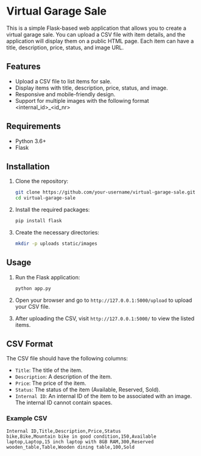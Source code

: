 # Virtual Garage Sale

This is a simple Flask-based web application that allows you to create a virtual garage sale. You can upload a CSV file with item details, and the application will display them on a public HTML page. Each item can have a title, description, price, status, and image URL.

## Features

- Upload a CSV file to list items for sale.
- Display items with title, description, price, status, and image.
- Responsive and mobile-friendly design.
- Support for multiple images with the following format <internal_id>_<id_nr>

## Requirements

- Python 3.6+
- Flask

## Installation

1. Clone the repository:
    ```bash
    git clone https://github.com/your-username/virtual-garage-sale.git
    cd virtual-garage-sale
    ```

2. Install the required packages:
    ```bash
    pip install flask
    ```

3. Create the necessary directories:
    ```bash
    mkdir -p uploads static/images
    ```

## Usage

1. Run the Flask application:
    ```bash
    python app.py
    ```

2. Open your browser and go to `http://127.0.0.1:5000/upload` to upload your CSV file.

3. After uploading the CSV, visit `http://127.0.0.1:5000/` to view the listed items.

## CSV Format

The CSV file should have the following columns:
- `Title`: The title of the item.
- `Description`: A description of the item.
- `Price`: The price of the item.
- `Status`: The status of the item (Available, Reserved, Sold).
- `Internal ID`: An internal ID of the item to be associated with an image. The internal ID cannot contain spaces.

### Example CSV

```csv
Internal ID,Title,Description,Price,Status
bike,Bike,Mountain bike in good condition,150,Available
laptop,Laptop,15 inch laptop with 8GB RAM,300,Reserved
wooden_table,Table,Wooden dining table,100,Sold
